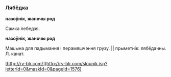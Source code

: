 ### Лябёдка
**назоўнік, жаночы род**

Самка лебедзя.

**назоўнік, жаночы род**

Машына для падымання і перамяшчэння грузу. || прыметнік: лябёдачны. Л. канат.

<a rel="author">[http://rv-blr.com/](http://rv-blr.com/slounik.jsp?letterId=0&maskId=0&pageId=1576)</a>
